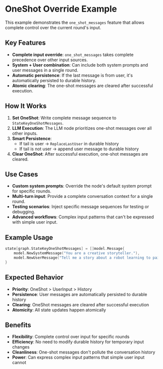 # OneShot Override Example

This example demonstrates the `one_shot_messages` feature that allows complete control over the current round's input.

## Key Features

- **Complete input override**: `one_shot_messages` takes complete precedence over other input sources.
- **System + User combination**: Can include both system prompts and user messages in a single round.
- **Automatic persistence**: If the last message is from user, it's automatically persisted to durable history.
- **Atomic clearing**: The one-shot messages are cleared after successful execution.

## How It Works

1. **Set OneShot**: Write complete message sequence to `StateKeyOneShotMessages`.
2. **LLM Execution**: The LLM node prioritizes one-shot messages over all other inputs.
3. **Smart Persistence**: 
   - If tail is user → `ReplaceLastUser` in durable history
   - If tail is not user → append user message to durable history
4. **Clear OneShot**: After successful execution, one-shot messages are cleared.

## Use Cases

- **Custom system prompts**: Override the node's default system prompt for specific rounds.
- **Multi-turn input**: Provide a complete conversation context for a single round.
- **Testing scenarios**: Inject specific message sequences for testing or debugging.
- **Advanced workflows**: Complex input patterns that can't be expressed with simple user input.

## Example Usage

```go
state[graph.StateKeyOneShotMessages] = []model.Message{
    model.NewSystemMessage("You are a creative storyteller."),
    model.NewUserMessage("Tell me a story about a robot learning to paint."),
}
```

## Expected Behavior

- **Priority**: OneShot > UserInput > History
- **Persistence**: User messages are automatically persisted to durable history
- **Clearing**: OneShot messages are cleared after successful execution
- **Atomicity**: All state updates happen atomically

## Benefits

- **Flexibility**: Complete control over input for specific rounds
- **Efficiency**: No need to modify durable history for temporary input changes
- **Cleanliness**: One-shot messages don't pollute the conversation history
- **Power**: Can express complex input patterns that simple user input cannot
